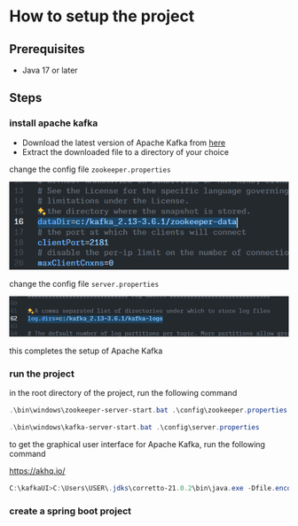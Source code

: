 # How to setup the project

## Prerequisites

- Java 17 or later

## Steps

### install apache kafka

- Download the latest version of Apache Kafka from [here](https://kafka.apache.org/downloads)
- Extract the downloaded file to a directory of your choice

change the config file `zookeeper.properties`

![alt text](image.png)

change the config file `server.properties`

![alt text](image-1.png)

this completes the setup of Apache Kafka

### run the project

in the root directory of the project, run the following command

```powershell
.\bin\windows\zookeeper-server-start.bat .\config\zookeeper.properties
```

```powershell
.\bin\windows\kafka-server-start.bat .\config\server.properties
```

to get the graphical user interface for Apache Kafka, run the following command

<https://akhq.io/>

```powershell
C:\kafkaUI>C:\Users\USER\.jdks\corretto-21.0.2\bin\java.exe -Dfile.encoding=windows-1252 -Dsun.stdout.encoding=windows-1252 -Dsun.stderr.encoding=windows-1252 -jar C:\kafkaUI\akhq-0.24.0-all.jar
```

### create a spring boot project